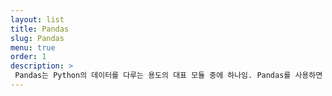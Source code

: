 ```yaml
---
layout: list
title: Pandas
slug: Pandas
menu: true
order: 1
description: >
 Pandas는 Python의 데이터를 다루는 용도의 대표 모듈 중에 하나임. Pandas를 사용하면  몇줄의 코드만으로 Data를 쉽고 강력하게 처리할 수 있음. Pandas는 외워야 할 것이 많아서 정리를 잘 해두지 않으면 안됨.
---
```


